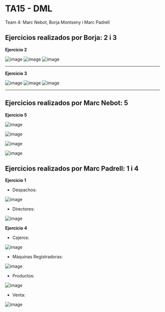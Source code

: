 # TA15 - DML
Team 4: Marc Nebot, Borja Montseny i Marc Padrell

## Ejercicios realizados por Borja: 2 i 3

**Ejercicio 2**

![image](https://user-images.githubusercontent.com/68342939/166268056-ea46a61d-45cf-4793-9b77-295387af74a3.png)
![image](https://user-images.githubusercontent.com/68342939/166269271-8b9d8f43-a651-4f7c-a37d-0046cacc8800.png)
![image](https://user-images.githubusercontent.com/68342939/166268561-7e6433ff-74a6-4944-8039-e10c673d2366.png)
<hr>

**Ejercicio 3**

![image](https://user-images.githubusercontent.com/68342939/166271127-afe40327-c1f3-454e-b73c-4f414a555308.png)
![image](https://user-images.githubusercontent.com/68342939/166289065-e9e6775c-2552-4430-b38c-4df6679fc795.png)
![image](https://user-images.githubusercontent.com/68342939/166284023-a053f157-626e-4fa0-94b1-b50ab9130ed0.png)

<hr>

## Ejercicios realizados por Marc Nebot: 5

**Ejercicio 5**

![image](https://user-images.githubusercontent.com/103039613/166741530-31d33ee3-e6be-4159-9972-3108ffe54bad.png)

![image](https://user-images.githubusercontent.com/103039613/166741462-8271eef0-4bb1-4c13-9e11-b4767e4e4410.png)

![image](https://user-images.githubusercontent.com/103039613/166741584-f7d8ead6-a7a3-4a8a-a798-6588e519375b.png)

![image](https://user-images.githubusercontent.com/103039613/166741615-37638d1c-d4cd-4bc5-a050-766fdf0caec3.png)


## Ejercicios realizados por Marc Padrell: 1 i 4

**Ejercicio 1**

- Despachos:

![image](https://user-images.githubusercontent.com/79224406/165275980-22fc1764-879d-4da4-93d5-de49225e36a2.png)

- Directores:

![image](https://user-images.githubusercontent.com/79224406/165276043-ab4ca099-57d0-48ac-b95c-7dc50f7b4bff.png)

**Ejercicio 4**

- Cajeros:

![image](https://user-images.githubusercontent.com/79224406/165281451-4b1db8eb-8566-4277-8d6d-8307eb4087ec.png)

- Máquinas Registradoras:

![image](https://user-images.githubusercontent.com/79224406/165281567-fd075c1a-c29d-4cfc-ba72-b3e606e39457.png)

- Productos:

![image](https://user-images.githubusercontent.com/79224406/165281620-9a773ca3-ea74-4f11-bd17-ae595b584c41.png)

- Venta:

![image](https://user-images.githubusercontent.com/79224406/165281664-cbc00d37-4566-4f75-92a8-023edbe56fe9.png)
